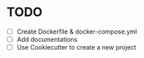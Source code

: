 # TODO

* [ ] Create Dockerfile & docker-compose.yml
* [ ] Add documentations
* [ ] Use Cookiecutter to create a new project